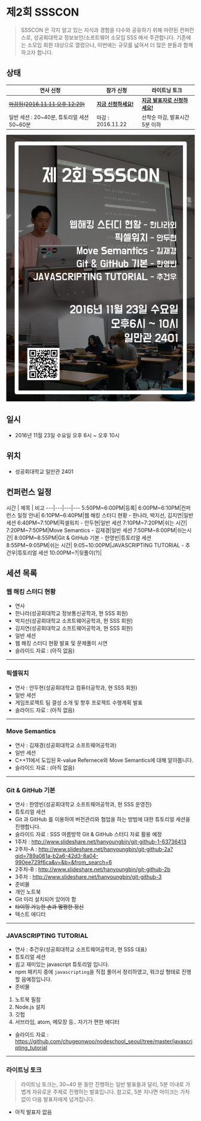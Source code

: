 # 제2회 SSSCON

> SSSCON 은 각지 알고 있는 지식과 경험을 다수와 공유하기 위해 마련된 컨퍼런스로, 성공회대학교 정보보안/소프트웨어 소모임 SSS 에서 주관합니다.
기존에는 소모임 회원 대상으로 열렸으나, 이번에는 규모를 넓혀서 더 많은 분들과 함께 하고자 합니다.


## 상태

연사 신청 | 참가 신청 | 라이트닝 토크
---|---|---
[~~마감됨(2016.11.11 오후 12:29)~~](https://docs.google.com/forms/d/e/1FAIpQLSeN-Ky4amh6Zqd9r01gPpHows2cM61RkoViTUpJAB36Az8YNw/viewform) | [**지금 신청하세요!**](https://docs.google.com/forms/d/e/1FAIpQLSfX_ZBPn_ClXh0cE-Z5lIjl9RlnG7N22PdOvCf6EberUDJNtA/viewform) | [**지금 발표자로 신청하세요!**](https://docs.google.com/forms/d/e/1FAIpQLSf0IHTOtFHV7o0LAHQYS67T-8r6rOQOOQCWYH6iJR7QMThFnA/viewform)
일반 세션 : 20~40분, 튜토리얼 세션 50~60분 | 마감 : 2016.11.22 | 선착순 마감, 발표시간 5분 이하
![2nd_ssscon_poster](2nd_ssscon_poster.png)

## 일시
- 2016년 11월 23일 수요일 오후 6시 ~ 오후 10시

## 위치
- 성공회대학교 일만관 2401

## 컨퍼런스 일정

시간 | 제목 | 비고
---|---|---|---
5:50PM~6:00PM|등록|
6:00PM~6:10PM|컨퍼런스 일정 안내|
6:10PM~6:40PM|웹 해킹 스터디 현황 - 한나라, 박지선, 김지연|일반 세션
6:40PM~7:10PM|픽셀워치 - 안두현|일반 세션
7:10PM~7:20PM|쉬는 시간|
7:20PM~7:50PM|Move Semantics - 김재경|일반 세션
7:50PM~8:00PM|쉬는시간|
8:00PM~8:55PM|Git & GitHub 기본 - 한영빈|튜토리얼 세션
8:55PM~9:05PM|쉬는 시간|
9:05~10:00PM|JAVASCRIPTING TUTORIAL - 추건우|튜토리얼 세션
10:00PM~?|뒷풀이(?)|

## 세션 목록

### 웹 해킹 스터디 현황
- 연사
 - 한나라(성공회대학교 정보통신공학과, 현 SSS 회원)
 - 박지선(성공회대학교 소프트웨어공학과, 현 SSS 회원)
 - 김지연(성공회대학교 소프트웨어공학과, 현 SSS 회원)
- 일반 세션
- 웹 해킹 스터디 현황 발표 및 문제풀이 시연
- 슬라이드 자료 : (아직 없음)

---

### 픽셀워치
- 연사 : 안두현(성공회대학교 컴퓨터공학과, 현 SSS 회원)
- 일반 세션
- 게임프로젝트 팀 결성 소개 및 향후 프로젝트 수행계획 발표
- 슬라이드 자료 : (아직 없음)

---

### Move Semantics
- 연사 : 김재경(성공회대학교 소프트웨어공학과)
- 일반 세션
- C++11에서 도입된 R-value Refernece와 Move Semantics에 대해 알아봅니다.
- 슬라이드 자료 : (아직 없음)

---

### Git & GitHub 기본
- 연사 : 한영빈(성공회대학교 소프트웨어공학과, 현 SSS 운영진)
- 튜토리얼 세션
- Git 과 GitHub 를 이용하여 버전관리와 협업을 하는 방법에 대한 튜토리얼 세션을 진행합니다.
- 슬라이드 자료 : SSS 여름방학 Git & GitHub 스터디 자료 활용 예정
 - 1주차 : http://www.slideshare.net/hanyoungbin/git-github-1-63736413
 - 2주차-A : http://www.slideshare.net/hanyoungbin/git-github-2a?qid=789a081a-b2a6-42d3-8a04-990ee729f6ca&v=&b=&from_search=6
 - 2주차-B : http://www.slideshare.net/hanyoungbin/git-github-2b
 - 3주차 : http://www.slideshare.net/hanyoungbin/git-github-3
- 준비물
 - 개인 노트북
 - Git 미리 설치되어 있어야 함
 - ~~타이핑 가능한 손과 멀쩡한 정신~~
 - 텍스트 에디터

---

### JAVASCRIPTING TUTORIAL
- 연사 : 추건우(성공회대학교 소프트웨어공학과, 현 SSS 대표)
- 튜토리얼 세션
- 쉽고 재미있는 javascript 튜토리얼 입니다.
 - npm 패키지 중에 `javascripting`을 직접 풀어서 정리하였고, 워크샵 형태로 진행할 음예정입니다.
- 준비물
 1. 노트북 필참
 2. Node.js 설치
 3. 깃헙
 4. 서브라임, atom, 메모장 등.. 자기가 편한 에디터
- 슬라이드 자료 : https://github.com/chugeonwoo/nodeschool_seoul/tree/master/javascripting_tutorial

---

### 라이트닝 토크
>라이트닝 토크는, 30~40 분 동안 진행하는 일반 발표들과 달리, 5분 이내로 가볍게 자유로운 주제로 진행하는 발표입니다.
참고로, 5분 지나면 마이크는 가차 없이 다음 발표자에게 넘겨집니다.

- 아직 발표자 없음
